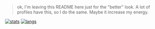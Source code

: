 > ok, I'm leaving this README here just for the "better" look. A lot of profiles have this, so I do the same. Maybe it increase my energy.


[![stats](https://github-readme-stats.vercel.app/api?username=noteternal&theme=gotham&hide_title=true)](https://github.com/anuraghazra/github-readme-stats)
[![langs](https://github-readme-stats.vercel.app/api/top-langs/?username=noteternal&theme=gotham&layout=compact)](https://github.com/anuraghazra/github-readme-stats)

